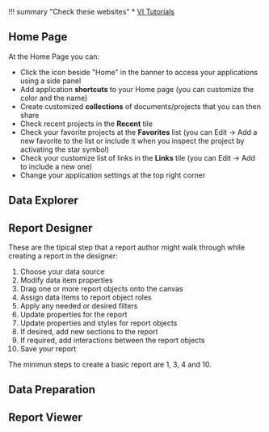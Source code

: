 !!! summary "Check these websites"
    * [VI Tutorials](http://video.sas.com/detail/videos/getting-started-with-sas-visual-analytics/)

## Home Page

At the Home Page you can:

* Click the icon beside "Home" in the banner to access your applications using a side panel
* Add application **shortcuts** to your Home page (you can customize the color and the name)
* Create customized **collections** of documents/projects that you can then share
* Check recent projects in the **Recent** tile
* Check your favorite projects at the **Favorites** list (you can Edit $\rightarrow$ Add a new favorite to the list or include it when you inspect the project by activating the star symbol)
* Check your customize list of links in the **Links** tile (you can Edit $\rightarrow$ Add to include a new one)
* Change your application settings at the top right corner

## Data Explorer

## Report Designer

These are the tipical step that a report author might walk through while creating a report in the designer:

1. Choose your data source
2. Modify data item properties
3. Drag one or more report objects onto the canvas
4. Assign data items to report object roles
5. Apply any needed or desired filters
6. Update properties for the report
7. Update properties and styles for report objects
8. If desired, add new sections to the report
9. If required, add interactions between the report objects
10. Save your report

The minimun steps to create a basic report are 1, 3, 4 and 10.

## Data Preparation

## Report Viewer
